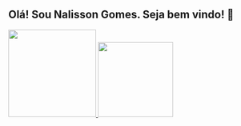 ## Olá! Sou Nalisson Gomes. Seja bem vindo! 👋
<div>
  <a href="https://github.com/nalissongm">
  <img height="175em" src="https://github-readme-stats.vercel.app/api?username=nalissongm&show_icons=true&theme=dark&include_all_commits=true&count_private=true"/>
  <img height="150px" src="https://github-readme-stats.vercel.app/api/top-langs/?username=nalissongm&layout=compact&langs_count=7&theme=dark"/>
</div>

<!--
**nalissongm/nalissongm** is a ✨ _special_ ✨ repository because its `README.md` (this file) appears on your GitHub profile.

Here are some ideas to get you started:

- 🔭 I’m currently working on ...
- 🌱 I’m currently learning ...
- 👯 I’m looking to collaborate on ...
- 🤔 I’m looking for help with ...
- 💬 Ask me about ...
- 📫 How to reach me: ...
- 😄 Pronouns: ...
- ⚡ Fun fact: ...
-->
